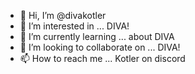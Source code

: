 - 👋 Hi, I’m @divakotler
- 👀 I’m interested in ... DIVA!
- 🌱 I’m currently learning ... about DIVA
- 💞️ I’m looking to collaborate on ... DIVA!
- 📫 How to reach me ...  Kotler on discord

<!---
divakotler/divakotler is a ✨ special ✨ repository because its `README.md` (this file) appears on your GitHub profile.
You can click the Preview link to take a look at your changes.
--->
